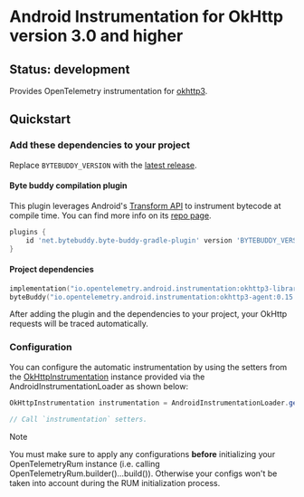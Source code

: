 # Android Instrumentation for OkHttp version 3.0 and higher

## Status: development

Provides OpenTelemetry instrumentation for [okhttp3](https://square.github.io/okhttp/).

## Quickstart

### Add these dependencies to your project

Replace `BYTEBUDDY_VERSION` with the [latest
release](https://search.maven.org/search?q=g:net.bytebuddy%20AND%20a:byte-buddy).

#### Byte buddy compilation plugin

This plugin leverages
Android's [Transform API](https://developer.android.com/reference/tools/gradle-api/current/com/android/build/api/variant/ScopedArtifactsOperation#toTransform(com.android.build.api.artifact.ScopedArtifact,kotlin.Function1,kotlin.Function1,kotlin.Function1))
to instrument bytecode at compile time. You can find more info on
its [repo page](https://github.com/raphw/byte-buddy/tree/master/byte-buddy-gradle-plugin/android-plugin).

```groovy
plugins {
    id 'net.bytebuddy.byte-buddy-gradle-plugin' version 'BYTEBUDDY_VERSION'
}
```

#### Project dependencies

```kotlin
implementation("io.opentelemetry.android.instrumentation:okhttp3-library:0.15.0-alpha")
byteBuddy("io.opentelemetry.android.instrumentation:okhttp3-agent:0.15.0-alpha")
```

After adding the plugin and the dependencies to your project, your OkHttp requests will be traced
automatically.

### Configuration

You can configure the automatic instrumentation by using the setters
from
the [OkHttpInstrumentation](library/src/main/java/io/opentelemetry/instrumentation/library/okhttp/v3_0/OkHttpInstrumentation.kt)
instance provided via the AndroidInstrumentationLoader as shown below:

```java
OkHttpInstrumentation instrumentation = AndroidInstrumentationLoader.getInstrumentation(OkHttpInstrumentation.class);

// Call `instrumentation` setters.
```

> [!NOTE]
> You must make sure to apply any configurations **before** initializing your OpenTelemetryRum
> instance (i.e. calling OpenTelemetryRum.builder()...build()). Otherwise your configs won't be
> taken into account during the RUM initialization process.

